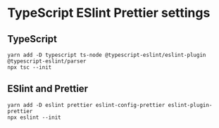 # TypeScript ESlint Prettier settings

## TypeScript

```
yarn add -D typescript ts-node @typescript-eslint/eslint-plugin @typescript-eslint/parser
npx tsc --init
```

## ESlint and Prettier

```
yarn add -D eslint prettier eslint-config-prettier eslint-plugin-prettier
npx eslint --init
```
